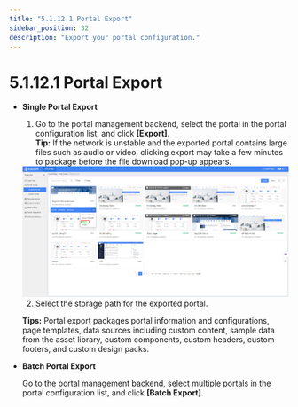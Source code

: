 ```yaml
---
title: "5.1.12.1 Portal Export"
sidebar_position: 32
description: "Export your portal configuration."
---
```


# 5.1.12.1 Portal Export

- **Single Portal Export**

  1. Go to the portal management backend, select the portal in the portal configuration list, and click **[Export]**.  
     **Tip:** If the network is unstable and the exported portal contains large files such as audio or video, clicking export may take a few minutes to package before the file download pop-up appears.  
  
  <div style={{ display: 'flex', justifyContent: 'left' }}>
    <img src="/img/Portal Export.png" alt="Portal Diagram" width="800" />
  </div>

  2. Select the storage path for the exported portal.  
  
  **Tips:** Portal export packages portal information and configurations, page templates, data sources including custom content, sample data from the asset library, custom components, custom headers, custom footers, and custom design packs.

- **Batch Portal Export**

  Go to the portal management backend, select multiple portals in the portal configuration list, and click **[Batch Export]**.
